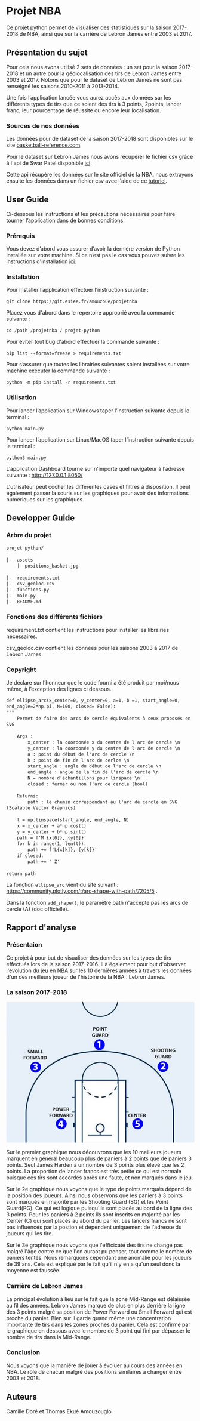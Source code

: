 # Projet NBA 

Ce projet python permet de visualiser des statistiques sur la saison 2017-2018 de NBA, ainsi que sur la carrière de Lebron James entre 2003 et 2017.

## Présentation du sujet

Pour cela nous avons utilisé 2 sets de données : un set pour la saison 2017-2018 et un autre pour la géolocalisation des tirs de Lebron James entre 2003 et 2017. Notons que pour le dataset de Lebron James ne sont pas renseigné les saisons 2010-2011 à 2013-2014.

Une fois l’application lancée vous aurez accès aux données sur les différents types de tirs que ce soient des tirs à 3 points, 2points, lancer franc, leur pourcentage de réussite ou encore leur localisation.

### Sources de nos données

Les données pour de dataset de la saison 2017-2018 sont disponibles sur le site [basketball-reference.com](https://www.basketball-reference.com/leagues/NBA_2018_totals.html).

Pour le dataset sur Lebron James nous avons récupérer le fichier csv grâce à l'api de Swar Patel disponible [ici](https://github.com/swar/nba_api).

Cette api récupère les données sur le site officiel de la NBA. nous extrayons ensuite les données dans un fichier csv avec l'aide de ce [tutoriel](https://datavizardry.com/2020/01/28/nba-shot-charts-part-1/).

## User Guide 

Ci-dessous les instructions et les précautions nécessaires pour faire tourner l’application dans de bonnes conditions.

### Prérequis 

Vous devez d’abord vous assurer d’avoir la dernière version de Python installée sur votre machine. 
Si ce n’est pas le cas vous pouvez suivre les instructions d'installation [ici](https://www.python.org/downloads/).

### Installation 

Pour installer l’application effectuer l’instruction suivante : 

    git clone https://git.esiee.fr/amouzoue/projetnba 

Placez vous d'abord dans le repertoire approprié avec la commande suivante : 

    cd /path /projetnba / projet-python

Pour éviter tout bug d'abord effectuer la commande suivante : 

    pip list --format=freeze > requirements.txt 

Pour s’assurer que toutes les librairies suivantes soient installées sur votre machine exécuter la commande suivante : 
   
    python -m pip install -r requirements.txt 

### Utilisation
Pour lancer l’application sur Windows taper l’instruction suivante depuis le terminal : 

    python main.py 

Pour lancer l’application sur Linux/MacOS taper l’instruction suivante depuis le terminal : 

    python3 main.py 

L’application Dashboard tourne sur n'importe quel navigateur à l’adresse suivante : http://127.0.0.1:8050/

L'utilisateur peut cocher les différentes cases et filtres à disposition. Il peut également passer la souris sur les graphiques pour avoir des informations numériques sur les graphiques.

## Developper Guide 

### Arbre du projet

    projet-python/ 

    |-- assets
        |--positions_basket.jpg
        
    |-- requirements.txt 
    |-- csv_geoloc.csv 
    |-- functions.py
    |-- main.py 
    |-- README.md 

### Fonctions des différents fichiers 

requirement.txt contient les instructions pour installer les librairies nécessaires.

csv_geoloc.csv contient les données pour les saisons 2003 à 2017 de Lebron James.

### Copyright

Je déclare sur l’honneur que le code fourni a été produit par moi/nous même, à l’exception des lignes ci dessous.

    def ellipse_arc(x_center=0, y_center=0, a=1, b =1, start_angle=0, end_angle=2*np.pi, N=100, closed= False):
    """
        Permet de faire des arcs de cercle équivalents à ceux proposés en SVG 

        Args : 
            x_center : la coordonée x du centre de l'arc de cercle \n
            y_center : la coordonée y du centre de l'arc de cercle \n
            a : point du début de l'arc de cercle \n
            b : point de fin de l'arc de cerlce \n
            start_angle : angle du début de l'arc de cercle \n
            end_angle : angle de la fin de l'arc de cercle \n
            N = nombre d'échantillons pour linspace \n
            closed : fermer ou non l'arc de cercle (bool) 

        Returns: 
            path : le chemin correspondant au l'arc de cercle en SVG (Scalable Vector Graphics)
            
        t = np.linspace(start_angle, end_angle, N)
        x = x_center + a*np.cos(t)
        y = y_center + b*np.sin(t)
        path = f'M {x[0]}, {y[0]}'
        for k in range(1, len(t)):
            path += f'L{x[k]}, {y[k]}'
        if closed:
            path += ' Z'

    return path

La fonction `ellipse_arc` vient du site suivant : https://community.plotly.com/t/arc-shape-with-path/7205/5 .

Dans la fonction `add_shape()`, le paramètre path n'accepte pas les arcs de cercle (A) (doc officielle).

## Rapport d'analyse

### Présentaion

Ce projet à pour but de visualiser des données sur les types de tirs effectués lors de la saison 2017-2016. Il à également pour but d'observer l'évolution du jeu en NBA sur les 10 dernières années à travers les données d'un des meilleurs joueur de l'histoire de la NBA : Lebron James.

### La saison 2017-2018

![Positions des joueurs sur un terrain de basket](projet-python/assets/positions_basket.jpg)

Sur le premier graphique nous découvrons que les 10 meilleurs joueurs marquent en général beaucoup plus de paniers à 2 points que de paniers 3 points. Seul James Harden à un nombre de 3 points plus élevé que les 2 points. La proportion de lancer francs est très petite ce qui est normale puisque ces tirs sont accordés après une faute, et non marqués dans le jeu.

Sur le 2e graphique nous voyons que le type de points marqués dépend de la position des joueurs. Ainsi nous observons que les paniers à 3 points sont marqués en majorité par les Shooting Guard (SG) et les Point Guard(PG). Ce qui est logique puisqu'ils sont placés au bord de la ligne des 3 points. Pour les paniers à 2 points ils sont inscrits en majorité par les Center (C) qui sont placés au abord du panier. Les lancers francs ne sont pas influencés par la postion et dépendent uniquement de l'adresse du joueurs qui les tire.

Sur le 3e graphique nous voyons que l'efficicaté des tirs ne change pas malgré l'âge contre ce que l'on auraot pu penser, tout comme le nombre de paniers tentés. Nous remarquons cependant une anomalie pour les joueurs de 39 ans. Cela est expliqué par le fait qu'il n'y en a qu'un seul donc la moyenne est faussée.

### Carrière de Lebron James

La principal évolution à lieu sur le fait que la zone Mid-Range est délaissée au fil des années. Lebron James marque de plus en plus derrière la ligne des 3 points malgré sa position de Power Forward ou Small Forward qui est proche du panier. Bien sur il garde quand même une concentration importante de tirs dans les zones proches du panier. Cela est confirmé par le graphique en dessous avec le nombre de 3 point qui fini par dépasser le nombre de tirs dans la Mid-Range.

### Conclusion 

Nous voyons que la manière de jouer à évoluer au cours des années en NBA. Le rôle de chacun malgré des positions similaires a changer entre 2003 et 2018.

## Auteurs 

Camille Doré et Thomas Ekué Amouzouglo
